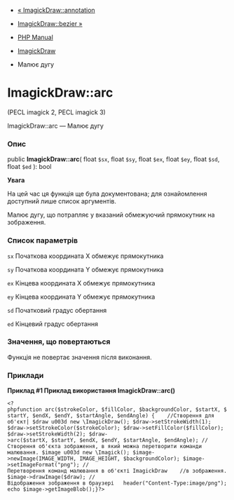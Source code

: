 - [« ImagickDraw::annotation](imagickdraw.annotation.md)
- [ImagickDraw::bezier »](imagickdraw.bezier.md)

- [PHP Manual](index.md)
- [ImagickDraw](class.imagickdraw.md)
- Малює дугу

# ImagickDraw::arc

(PECL imagick 2, PECL imagick 3)

ImagickDraw::arc — Малює дугу

### Опис

public **ImagickDraw::arc**(
float `$sx`,
float `$sy`,
float `$ex`,
float `$ey`,
float `$sd`,
float `$ed`
): bool

**Увага**

На цей час ця функція ще була документована; для
ознайомлення доступний лише список аргументів.

Малює дугу, що потрапляє у вказаний обмежуючий прямокутник на
зображення.

### Список параметрів

`sx`
Початкова координата X обмежує прямокутника

`sy`
Початкова координата Y обмежує прямокутника

`ex`
Кінцева координата X обмежує прямокутника

`ey`
Кінцева координата Y обмежує прямокутника

`sd`
Початковий градус обертання

`ed`
Кінцевий градус обертання

### Значення, що повертаються

Функція не повертає значення після виконання.

### Приклади

**Приклад #1 Приклад використання **ImagickDraw::arc()****

` <?phpfunction arc($strokeColor, $fillColor, $backgroundColor, $startX, $startY, $endX, $endY, $startAngle, $endAngle) {    //Створення для об'єкт| $draw u003d new \ImagickDraw(); $draw->setStrokeWidth(1); $draw->setStrokeColor($strokeColor); $draw->setFillColor($fillColor); $draw->setStrokeWidth(2); $draw->arc($startX, $startY, $endX, $endY, $startAngle, $endAngle); // Створення об'єкта зображення, в який можна перетворити команди малювання. $image u003d new \Imagick(); $image->newImage(IMAGE_WIDTH, IMAGE_HEIGHT, $backgroundColor); $image->setImageFormat("png"); //Перетворення команд малювання в об'єкті ImagickDraw    //в зображення. $image->drawImage($draw); //Відображення зображення в браузері   header("Content-Type:image/png"); echo $image->getImageBlob();}?> `
